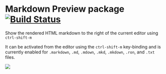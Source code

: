 # Markdown Preview package [![Build Status](https://travis-ci.org/atom/markdown-preview.svg?branch=master)](https://travis-ci.org/atom/markdown-preview)

Show the rendered HTML markdown to the right of the current editor using
`ctrl-shift-m`

It can be activated from the editor using the `ctrl-shift-m` key-binding and is
currently enabled for `.markdown`, `.md`, `.mdown`, `.mkd`, `.mkdown`, `.ron`, and `.txt` files.

![](https://f.cloud.github.com/assets/671378/2265253/5b1c2ae8-9e7e-11e3-9d93-3fa7caae4710.png)
